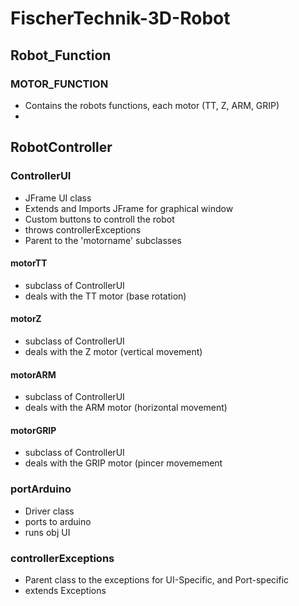 # FischerTechnik-3D-Robot

## Robot_Function

### MOTOR_FUNCTION
- Contains the robots functions, each motor (TT, Z, ARM, GRIP)
- 

## RobotController

### ControllerUI
- JFrame UI class
- Extends and Imports JFrame for graphical window
- Custom buttons to controll the robot
- throws controllerExceptions
- Parent to the 'motorname' subclasses

#### motorTT
- subclass of ControllerUI
- deals with the TT motor (base rotation)

#### motorZ
- subclass of ControllerUI
- deals with the Z motor (vertical movement)

#### motorARM
- subclass of ControllerUI
- deals with the ARM motor (horizontal movement)

#### motorGRIP
- subclass of ControllerUI
- deals with the GRIP motor (pincer movemement

### portArduino
- Driver class
- ports to arduino
- runs obj UI

### controllerExceptions
- Parent class to the exceptions for UI-Specific, and Port-specific
- extends Exceptions
